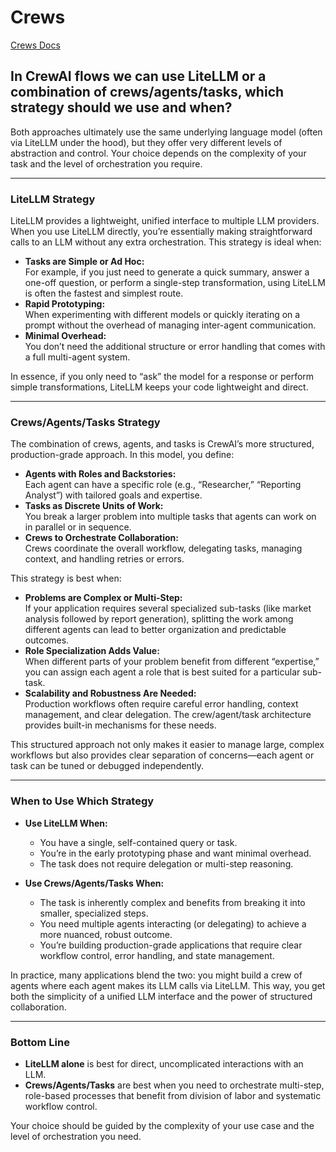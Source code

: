 # Crews

[Crews Docs](https://docs.crewai.com/concepts/crews)

## In CrewAI flows we can use LiteLLM or a combination of crews/agents/tasks, which strategy should we use and when? 

Both approaches ultimately use the same underlying language model (often via LiteLLM under the hood), but they offer very different levels of abstraction and control. Your choice depends on the complexity of your task and the level of orchestration you require.

---

### LiteLLM Strategy

LiteLLM provides a lightweight, unified interface to multiple LLM providers. When you use LiteLLM directly, you’re essentially making straightforward calls to an LLM without any extra orchestration. This strategy is ideal when:

- **Tasks are Simple or Ad Hoc:**  
  For example, if you just need to generate a quick summary, answer a one-off question, or perform a single-step transformation, using LiteLLM is often the fastest and simplest route.  
- **Rapid Prototyping:**  
  When experimenting with different models or quickly iterating on a prompt without the overhead of managing inter-agent communication.
- **Minimal Overhead:**  
  You don’t need the additional structure or error handling that comes with a full multi-agent system.

In essence, if you only need to “ask” the model for a response or perform simple transformations, LiteLLM keeps your code lightweight and direct.  

---

### Crews/Agents/Tasks Strategy

The combination of crews, agents, and tasks is CrewAI’s more structured, production-grade approach. In this model, you define:

- **Agents with Roles and Backstories:**  
  Each agent can have a specific role (e.g., “Researcher,” “Reporting Analyst”) with tailored goals and expertise.
- **Tasks as Discrete Units of Work:**  
  You break a larger problem into multiple tasks that agents can work on in parallel or in sequence.
- **Crews to Orchestrate Collaboration:**  
  Crews coordinate the overall workflow, delegating tasks, managing context, and handling retries or errors.

This strategy is best when:
  
- **Problems are Complex or Multi-Step:**  
  If your application requires several specialized sub-tasks (like market analysis followed by report generation), splitting the work among different agents can lead to better organization and predictable outcomes.
- **Role Specialization Adds Value:**  
  When different parts of your problem benefit from different “expertise,” you can assign each agent a role that is best suited for a particular sub-task.
- **Scalability and Robustness Are Needed:**  
  Production workflows often require careful error handling, context management, and clear delegation. The crew/agent/task architecture provides built-in mechanisms for these needs.

This structured approach not only makes it easier to manage large, complex workflows but also provides clear separation of concerns—each agent or task can be tuned or debugged independently.  


---

### When to Use Which Strategy

- **Use LiteLLM When:**  
  - You have a single, self-contained query or task.
  - You’re in the early prototyping phase and want minimal overhead.
  - The task does not require delegation or multi-step reasoning.
  
- **Use Crews/Agents/Tasks When:**  
  - The task is inherently complex and benefits from breaking it into smaller, specialized steps.
  - You need multiple agents interacting (or delegating) to achieve a more nuanced, robust outcome.
  - You’re building production-grade applications that require clear workflow control, error handling, and state management.

In practice, many applications blend the two: you might build a crew of agents where each agent makes its LLM calls via LiteLLM. This way, you get both the simplicity of a unified LLM interface and the power of structured collaboration.  

---

### Bottom Line

- **LiteLLM alone** is best for direct, uncomplicated interactions with an LLM.
- **Crews/Agents/Tasks** are best when you need to orchestrate multi-step, role-based processes that benefit from division of labor and systematic workflow control.

Your choice should be guided by the complexity of your use case and the level of orchestration you need.  
